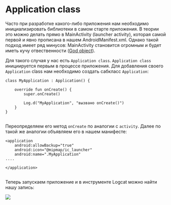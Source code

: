 #  Application class

Часто при разработке какого-либо приложения нам необходимо инициализировать библиотеки в самом старте приложения. В теории это можно делать прямо в MainActivity (launcher activity), которая самой первой и явно прописана в нашем AndroidManifest.xml. Однако такой подход имеет ряд минусов: MainActivity становится огромным и будет иметь кучу отвественности ([God object](https://en.wikipedia.org/wiki/God_object)).

Для такого случая у нас есть `Application class`. `Application class` инициируется первым в процессе приложения. Для добавления своего `Application` class нам необходимо создать сабкласс `Application`:

```
class MyApplication : Application() {

    override fun onCreate() {
        super.onCreate()

        Log.d("MyApplication", "вызвано onCreate()")
    }
}
```

![](data:image/gif;base64,R0lGODlhAQABAPABAP///wAAACH5BAEKAAAALAAAAAABAAEAAAICRAEAOw==)![](data:image/gif;base64,R0lGODlhAQABAPABAP///wAAACH5BAEKAAAALAAAAAABAAEAAAICRAEAOw== "Click and drag to move")

Переопределяем его метод `onCreate` по аналогии с `activity`. Далее по такой же аналогии объявляем его в нашем манифесте:

```
<application
    android:allowBackup="true"
    android:icon="@mipmap/ic_launcher"
    android:name=".MyApplication"
....

</application>
```

![](data:image/gif;base64,R0lGODlhAQABAPABAP///wAAACH5BAEKAAAALAAAAAABAAEAAAICRAEAOw==)![](data:image/gif;base64,R0lGODlhAQABAPABAP///wAAACH5BAEKAAAALAAAAAABAAEAAAICRAEAOw== "Click and drag to move")

Теперь запускаем приложение и в инструменте Logcat можно найти нашу запись:

![](https://ucarecdn.com/fd1bb4fe-f399-43dd-a4f8-831c2bc0fc22/)![](data:image/gif;base64,R0lGODlhAQABAPABAP///wAAACH5BAEKAAAALAAAAAABAAEAAAICRAEAOw== "Click and drag to move")
